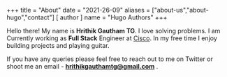 +++
title = "About"
date = "2021-26-09"
aliases = ["about-us","about-hugo","contact"]
[ author ]
  name = "Hugo Authors"
+++

Hello there! My name is **Hrithik Gautham TG**. I love solving problems. I am Currently working as **Full Stack** Engineer at [Cisco](https://cisco.com). In my free time I enjoy building projects and playing guitar.



If you have any queries please feel free to reach out to me on Twitter or shoot me an email - **hrithikgauthamtg@gmail.com** .